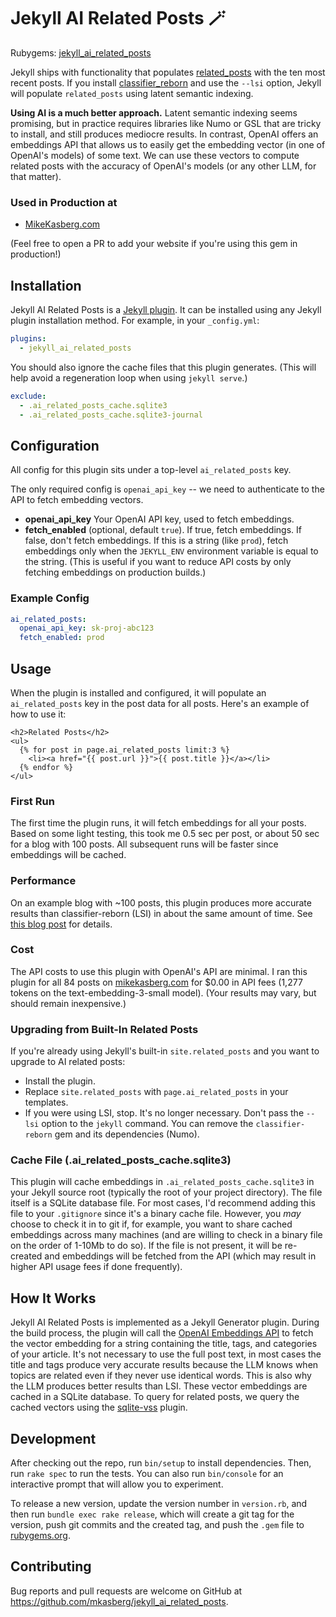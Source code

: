 # Jekyll AI Related Posts 🪄

Rubygems: [jekyll_ai_related_posts](https://rubygems.org/gems/jekyll_ai_related_posts)

Jekyll ships with functionality that populates
[related_posts](https://jekyllrb.com/docs/variables/) with the ten most recent
posts. If you install
[classifier_reborn](https://jekyll.github.io/classifier-reborn/) and use the
`--lsi` option, Jekyll will populate `related_posts` using latent semantic
indexing. 

**Using AI is a much better approach.** Latent semantic indexing seems
promising, but in practice requires libraries like Numo or GSL that are tricky
to install, and still produces mediocre results. In contrast, OpenAI offers an
embeddings API that allows us to easily get the embedding vector (in one of
OpenAI's models) of some text. We can use these vectors to compute related
posts with the accuracy of OpenAI's models (or any other LLM, for that matter).

### Used in Production at

- [MikeKasberg.com](https://www.mikekasberg.com)

(Feel free to open a PR to add your website if you're using this gem in
production!)

## Installation

Jekyll AI Related Posts is a [Jekyll
plugin](https://jekyllrb.com/docs/plugins/installation/). It can be installed
using any Jekyll plugin installation method. For example, in your `_config.yml`:

```yaml
plugins:
  - jekyll_ai_related_posts
```

You should also ignore the cache files that this plugin generates. (This will
help avoid a regeneration loop when using `jekyll serve`.)

```yaml
exclude:
  - .ai_related_posts_cache.sqlite3
  - .ai_related_posts_cache.sqlite3-journal
```


## Configuration

All config for this plugin sits under a top-level `ai_related_posts` key.

The only required config is `openai_api_key` -- we need to authenticate to the
API to fetch embedding vectors.

- **openai_api_key** Your OpenAI API key, used to fetch embeddings.
- **fetch_enabled** (optional, default `true`). If true, fetch embeddings. If
  false, don't fetch embeddings. If this is a string (like `prod`), fetch
  embeddings only when the `JEKYLL_ENV` environment variable is equal to the
  string. (This is useful if you want to reduce API costs by only fetching
  embeddings on production builds.)

### Example Config

```yaml
ai_related_posts:
  openai_api_key: sk-proj-abc123
  fetch_enabled: prod
```

## Usage

When the plugin is installed and configured, it will populate an
`ai_related_posts` key in the post data for all posts. Here's an example of how
to use it:

```liquid
<h2>Related Posts</h2>
<ul>
  {% for post in page.ai_related_posts limit:3 %}
    <li><a href="{{ post.url }}">{{ post.title }}</a></li>
  {% endfor %}
</ul>
```

### First Run

The first time the plugin runs, it will fetch embeddings for all your posts.
Based on some light testing, this took me 0.5 sec per post, or about 50 sec for
a blog with 100 posts. All subsequent runs will be faster since embeddings will
be cached.

### Performance

On an example blog with ~100 posts, this plugin produces more accurate results
than classifier-reborn (LSI) in about the same amount of time. See [this blog
post](https://www.mikekasberg.com/blog/2024/04/23/better-related-posts-in-jekyll-using-ai.html)
for details.

### Cost

The API costs to use this plugin with OpenAI's API are minimal. I ran this
plugin for all 84 posts on [mikekasberg.com](https://www.mikekasberg.com) for
$0.00 in API fees (1,277 tokens on the text-embedding-3-small model). (Your
results may vary, but should remain inexpensive.)

### Upgrading from Built-In Related Posts

If you're already using Jekyll's built-in `site.related_posts` and you want to
upgrade to AI related posts:

- Install the plugin.
- Replace `site.related_posts` with `page.ai_related_posts` in your templates.
- If you were using LSI, stop. It's no longer necessary. Don't pass the `--lsi`
  option to the `jekyll` command. You can remove the `classifier-reborn` gem and
  its dependencies (Numo).

### Cache File (.ai_related_posts_cache.sqlite3)

This plugin will cache embeddings in `.ai_related_posts_cache.sqlite3` in your
Jekyll source root (typically the root of your project directory). The file
itself is a SQLite database file. For most cases, I'd recommend adding this file
to your `.gitignore` since it's a binary cache file. However, you _may_ choose
to check it in to git if, for example, you want to share cached embeddings
across many machines (and are willing to check in a binary file on the order of
1-10Mb to do so). If the file is not present, it will be re-created and
embeddings will be fetched from the API (which may result in higher API usage
fees if done frequently).

## How It Works

Jekyll AI Related Posts is implemented as a Jekyll Generator plugin. During the
build process, the plugin will call the [OpenAI Embeddings
API](https://platform.openai.com/docs/guides/embeddings) to fetch the vector
embedding for a string containing the title, tags, and categories of your
article. It's not necessary to use the full post text, in most cases the title
and tags produce very accurate results because the LLM knows when topics are
related even if they never use identical words. This is also why the LLM
produces better results than LSI. These vector embeddings are cached in a SQLite
database. To query for related posts, we query the cached vectors using the
[sqlite-vss](https://github.com/asg017/sqlite-vss) plugin.

## Development

After checking out the repo, run `bin/setup` to install dependencies. Then, run
`rake spec` to run the tests. You can also run `bin/console` for an interactive
prompt that will allow you to experiment.

To release a new version, update the version number in `version.rb`, and then
run `bundle exec rake release`, which will create a git tag for the version,
push git commits and the created tag, and push the `.gem` file to
[rubygems.org](https://rubygems.org).

## Contributing

Bug reports and pull requests are welcome on GitHub at
https://github.com/mkasberg/jekyll_ai_related_posts.


